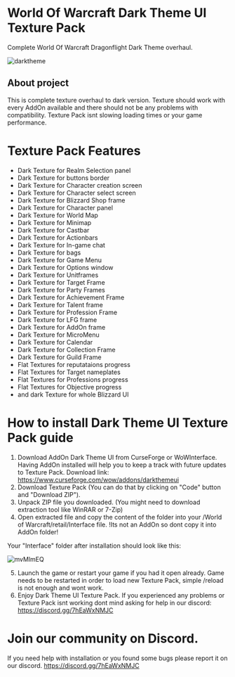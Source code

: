 # World Of Warcraft Dark Theme UI Texture Pack
Complete World Of Warcraft Dragonflight Dark Theme overhaul.

![darktheme](https://i.imgur.com/XB0SazX.png)

## About project
This is complete texture overhaul to dark version. Texture should work with every AddOn available and there should not be any problems with compatibility. Texture Pack isnt slowing loading times or your game performance.

# Texture Pack Features
* Dark Texture for Realm Selection panel
* Dark Texture for buttons border
* Dark Texture for Character creation screen
* Dark Texture for Character select screen
* Dark Texture for Blizzard Shop frame
* Dark Texture for Character panel
* Dark Texture for World Map
* Dark Texture for Minimap
* Dark Texture for Castbar
* Dark Texture for Actionbars
* Dark Texture for In-game chat
* Dark Texture for bags
* Dark Texture for Game Menu
* Dark Texture for Options window
* Dark Texture for Unitframes
* Dark Texture for Target Frame
* Dark Texture for Party Frames
* Dark Texture for Achievement Frame
* Dark Texture for Talent frame
* Dark Texture for Profession Frame
* Dark Texture for LFG frame
* Dark Texture for AddOn frame
* Dark Texture for MicroMenu
* Dark Texture for Calendar
* Dark Texture for Collection Frame
* Dark Texture for Guild Frame
* Flat Textures for reputataions progress
* Flat Textures for Target nameplates
* Flat Textures for Professions progress
* Flat Textures for Objective progress
* and dark Texture for whole Blizzard UI

# How to install Dark Theme UI Texture Pack guide

1. Download AddOn Dark Theme UI from CurseForge or WoWInterface. Having AddOn installed will help you to keep a track with future updates to Texture Pack. Download link: https://www.curseforge.com/wow/addons/darkthemeui
2. Download Texture Pack (You can do that by clicking on "Code" button and "Download ZIP").
3. Unpack ZIP file you downloaded. (You might need to download extraction tool like WinRAR or 7-Zip)
4. Open extracted file and copy the content of the folder into your /World of Warcraft/retail/Interface file. !Its not an AddOn so dont copy it into AddOn folder!

Your "Interface" folder after installation should look like this:

![mvMlmEQ](https://user-images.githubusercontent.com/34164362/165373357-130a4599-6f5c-4e14-8664-1f348a50aa4a.png)

5. Launch the game or restart your game if you had it open already. Game needs to be restarted in order to load new Texture Pack, simple /reload is not enough and wont work.
6. Enjoy Dark Theme UI Texture Pack. If you experienced any problems or Texture Pack isnt working dont mind asking for help in our discord: https://discord.gg/7hEaWxNMJC

# Join our community on Discord.
If you need help with installation or you found some bugs please report it on our discord.
https://discord.gg/7hEaWxNMJC

